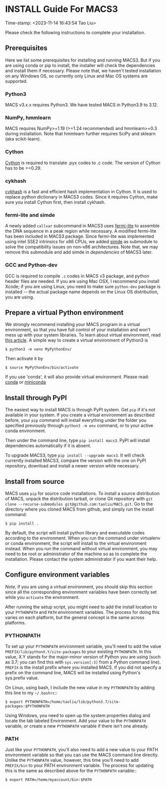 # INSTALL Guide For MACS3
Time-stamp: <2023-11-14 16:43:54 Tao Liu>

Please check the following instructions to complete your installation.

## Prerequisites

Here we list some prerequisites for installing and running MACS3. But
if you are using conda or pip to install, the installer will check the
dependencies and install them if necessary. Please note that, we
haven't tested installation on any Windows OS, so currently only Linux
and Mac OS systems are supported.

### Python3

MACS v3.x.x requires Python3. We have tested MACS in Python3.9 to 3.12. 

### NumPy, hmmlearn

MACS requires NumPy>=1.19 (>=1.24 recommended) and hmmlearn>=0.3
during installation. Note that hmmlearn further requires SciPy and
sklearn (aka scikit-learn).

### Cython

[Cython](http://cython.org/) is required to translate .pyx codes to .c
code. The version of Cython has to be >=0.29.

### cykhash

[cykhash](https://github.com/realead/cykhash) is a fast and efficient
hash implementation in Cython. It is used to replace python dictionary
in MACS3 codes. Since it requires Cython, make sure you install Cython
first, then install cykhash. 

### fermi-lite and simde

A newly added `callvar` subcommand in MACS3 uses
[fermi-lite](https://github.com/lh3/fermi-lite) to assemble the DNA
sequence in a peak region while necessary. A modified fermi-lite has
been included in MACS3 package. Since fermi-lite was implemented using
intel SSE2 intrinsics for x86 CPUs, we added
[simde](https://github.com/simd-everywhere/simde) as submodule to
solve the compatibility issues on non-x86 architectures. Note that, we
may remove this submodule and add simde in *dependencies* of MACS3
later.

### GCC and Python-dev 

GCC is required to compile `.c` codes in MACS v3 package, and python 
header files are needed. If you are using Mac OSX, I recommend you 
install Xcode; if you are using Linux, you need to make sure 
`python-dev` package is installed -- the actual package name depends 
on the Linux OS distribution, you are using. 

## Prepare a virtual Python environment 

We strongly recommend installing your MACS program in a virtual
environment, so that you have full control of your installation and
won't mess up with your system libraries. To learn about virtual
environment, read [this
article](https://docs.python.org/3/library/venv.html). A simple way to
create a virtual environment of Python3 is

`$ python3 -m venv MyPythonEnv/`

Then activate it by

`$ source MyPythonEnv/bin/activate`

If you use 'conda', it will also provide virtual environment. Please
read:
[conda](https://docs.conda.io/projects/conda/en/latest/user-guide/getting-started.html)
or [miniconda](https://docs.conda.io/en/latest/miniconda.html)

## Install through PyPI

The easiest way to install MACS is through PyPI system. Get `pip` if
it's not available in your system. If you create a virtual environment
as described before, your `pip` command will install everything under
the folder you specified previously through `python3 -m env` command,
or to your active conda environment. 

Then under the command line, type `pip install macs3`. PyPI will
install dependencies automatically if it is absent.

To upgrade MACS3, type `pip install --upgrade macs3`. It will check
currently installed MACS3, compare the version with the one on PyPI
repository, download and install a newer version while necessary.

## Install from source

MACS uses `pip` for source code installations. To install a source 
distribution of MACS, unpack the distribution tarball, or clone Git 
repository with `git clone --recurse-submodules git@github.com:taoliu/MACS.git`. 
Go to the directory where you cloned MACS from github, and simply
run the install command:

 `$ pip install .`

By default, the script will install python library and executable
codes according to the environment. When you run the command under
virtualenv or conda environment, the script will install to the virtual
environment instead. When you run the command without virtual environment, 
you may need to be root or administrator of the machine so as to 
complete the installation. Please contact the system administrator
if you want their help. 

## Configure environment variables

*Note*, if you are using a virtual environment, you should skip this
section since all the corresponding environment variables have been
correctly set while you `activate` the environment.

After running the setup script, you might need to add the install
location to your `PYTHONPATH` and `PATH` environment variables. The
process for doing this varies on each platform, but the general
concept is the same across platforms.

### PYTHONPATH

To set up your `PYTHONPATH` environment variable, you'll need to add
the value `PREFIX/lib/pythonX.Y/site-packages` to your existing
`PYTHONPATH`. In this value, X.Y stands for the major–minor version of
Python you are using (such as 3.7; you can find this with
`sys.version[:3]` from a Python command line). `PREFIX` is the install
prefix where you installed MACS. If you did not specify a prefix on
the command line, MACS will be installed using Python's sys.prefix
value.

On Linux, using bash, I include the new value in my `PYTHONPATH` by
adding this line to my `~/.bashrc`::

 `$ export
 PYTHONPATH=/home/taoliu/lib/python3.7/site-packages:$PYTHONPATH`

Using Windows, you need to open up the system properties dialog and
locate the tab labeled Environment. Add your value to the `PYTHONPATH`
variable, or create a new `PYTHONPATH` variable if there isn't one
already.

### PATH

Just like your `PYTHONPATH`, you'll also need to add a new value to
your PATH environment variable so that you can use the MACS command
line directly. Unlike the `PYTHONPATH` value, however, this time
you'll need to add `PREFIX/bin` to your PATH environment variable. The
process for updating this is the same as described above for the
`PYTHONPATH` variable::

 `$ export PATH=/home/myaccount/bin:$PATH`

